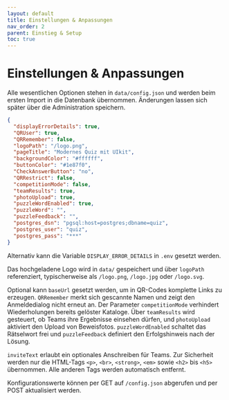 ```yaml
---
layout: default
title: Einstellungen & Anpassungen
nav_order: 2
parent: Einstieg & Setup
toc: true
---
```


# Einstellungen & Anpassungen

Alle wesentlichen Optionen stehen in `data/config.json` und werden beim ersten Import in die Datenbank übernommen. Änderungen lassen sich später über die Administration speichern.

```json
{
  "displayErrorDetails": true,
  "QRUser": true,
  "QRRemember": false,
  "logoPath": "/logo.png",
  "pageTitle": "Modernes Quiz mit UIkit",
  "backgroundColor": "#ffffff",
  "buttonColor": "#1e87f0",
  "CheckAnswerButton": "no",
  "QRRestrict": false,
  "competitionMode": false,
  "teamResults": true,
  "photoUpload": true,
  "puzzleWordEnabled": true,
  "puzzleWord": "",
  "puzzleFeedback": "",
  "postgres_dsn": "pgsql:host=postgres;dbname=quiz",
  "postgres_user": "quiz",
  "postgres_pass": "***"
}
```

Alternativ kann die Variable `DISPLAY_ERROR_DETAILS` in `.env` gesetzt werden.

Das hochgeladene Logo wird in `data/` gespeichert und über `logoPath` referenziert, typischerweise als `/logo.png`, `/logo.jpg` oder `/logo.svg`.

Optional kann `baseUrl` gesetzt werden, um in QR-Codes komplette Links zu erzeugen. `QRRemember` merkt sich gescannte Namen und zeigt den Anmeldedialog nicht erneut an. Der Parameter `competitionMode` verhindert Wiederholungen bereits gelöster Kataloge. Über `teamResults` wird gesteuert, ob Teams ihre Ergebnisse einsehen dürfen, und `photoUpload` aktiviert den Upload von Beweisfotos. `puzzleWordEnabled` schaltet das Rätselwort frei und `puzzleFeedback` definiert den Erfolgshinweis nach der Lösung.

`inviteText` erlaubt ein optionales Anschreiben für Teams. Zur Sicherheit werden nur die HTML-Tags `<p>`, `<br>`, `<strong>`, `<em>` sowie `<h2>` bis `<h5>` übernommen. Alle anderen Tags werden automatisch entfernt.

Konfigurationswerte können per GET auf `/config.json` abgerufen und per POST aktualisiert werden.

